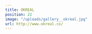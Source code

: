 ```yaml
---
title: OKREAL
position: 22
image: "/uploads/gallery__okreal.jpg"
url: http://www.okreal.co/
---
```



